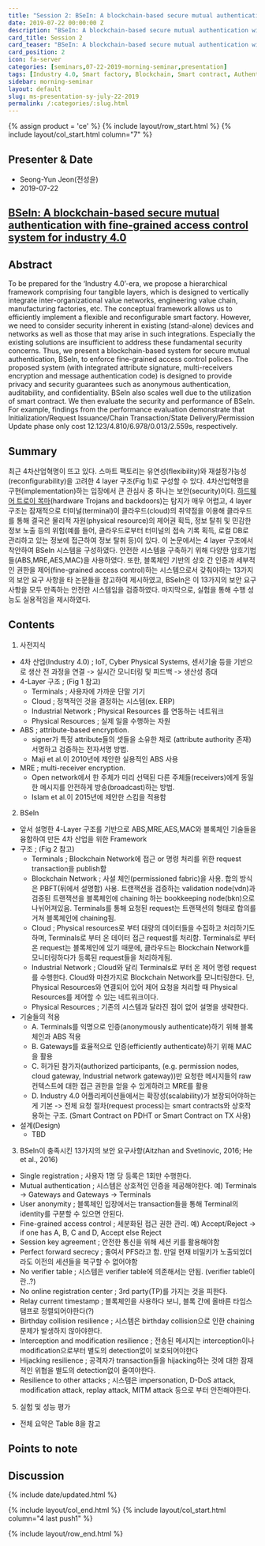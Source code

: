 ```yaml
---
title: "Session 2: BSeIn: A blockchain-based secure mutual authentication with fine-grained access control system for industry 4.0"
date: 2019-07-22 00:00:00 Z
description: "BSeIn: A blockchain-based secure mutual authentication with fine-grained access control system for industry 4.0"
card_title: Session 2
card_teaser: "BSeIn: A blockchain-based secure mutual authentication with fine-grained access control system for industry 4.0"
card_position: 2
icon: fa-server
categories: [seminars,07-22-2019-morning-seminar,presentation]
tags: [Industry 4.0, Smart factory, Blockchain, Smart contract, Authentication, Access control, Blockchain-based secure mutual authentication]
sidebar: morning-seminar
layout: default
slug: ms-presentation-sy-july-22-2019
permalink: /:categories/:slug.html
---
```


{% assign product = 'ce' %}
{% include layout/row_start.html %}
{% include layout/col_start.html column="7" %}

## Presenter & Date
+ Seong-Yun Jeon(전성윤)
+ 2019-07-22

## [BSeIn: A blockchain-based secure mutual authentication with fine-grained access control system for industry 4.0](https://inhaucs.github.io/seminars/07-22-2019-morning-seminar/presentation/ms-presentation-sy-july-22-2019.html)

## Abstract
To be prepared for the ‘Industry 4.0’-era, we propose a hierarchical framework comprising four tangible layers, which is designed to vertically integrate inter-organizational value networks, engineering value chain, manufacturing factories, etc. The conceptual framework allows us to efficiently implement a flexible and reconfigurable smart factory. However, we need to consider security inherent in existing (stand-alone) devices and networks as well as those that may arise in such integrations. Especially the existing solutions are insufficient to address these fundamental security concerns. Thus, we present a blockchain-based system for secure mutual authentication, BSeIn, to enforce fine-grained access control polices. The proposed system (with integrated attribute signature, multi-receivers encryption and message authentication code) is designed to provide privacy and security guarantees such as anonymous authentication, auditability, and confidentiality. BSeIn also scales well due to the utilization of smart contract. We then evaluate the security and performance of BSeIn. For example, findings from the performance evaluation demonstrate that Initialization/Request Issuance/Chain Transaction/State Delivery/Permission Update phase only cost 12.123/4.810/6.978/0.013/2.559s, respectively.

## Summary
최근 4차산업혁명이 뜨고 있다. 스마트 팩토리는 유연성(flexibility)와 재설정가능성(reconfigurability)을 고려한 4 layer 구조(Fig 1)로 구성할 수 있다.
4차산업혁명을 구현(implementation)하는 입장에서 큰 관심사 중 하나는 보안(security)이다.
[하드웨어 트로이 목마](http://www.epnc.co.kr/news/articleView.html?idxno=13453)(hardware Trojans and backdoors)는 탐지가 매우 어렵고,
4 layer 구조는 잠재적으로 터미널(terminal)이 클라우드(cloud)의 취약점을 이용해 클라우드를 통해
결국은 물리적 자원(physical resource)의 제어권 획득, 정보 탈취 및 민감한 정보 노출 등의 위험(예를 들어, 클라우드로부터 터미널의 접속 기록 획득, 로컬 DB로 관리하고 있는 정보에 접근하여 정보 탈취 등)이 있다.
이 논문에서는 4 layer 구조에서 착안하여 BSeIn 시스템을 구성하였다. 안전한 시스템을 구축하기 위해 다양한 암호기법들(ABS,MRE,AES,MAC)을 사용하였다.
또한, 블록체인 기반의 상호 간 인증과 세부적인 권한을 제어(fine-grained access control)하는 시스템으로서 갖춰야하는 13가지의 보안 요구 사항을 타 논문들을 참고하여 제시하였고,
BSeIn은 이 13가지의 보안 요구 사항을 모두 만족하는 안전한 시스템임을 검증하였다. 
마지막으로, 실험을 통해 수행 성능도 실용적임을 제시하였다.

## Contents
1. 사전지식
 - 4차 산업(Industry 4.0) ; IoT, Cyber Physical Systems, 센서기술 등을 기반으로 생산 전 과정을 연결 -> 실시간 모니터링 및 피드백 -> 생산성 증대
 - 4-Layer 구조 ; (Fig 1 참고)
    - Terminals ; 사용자에 가까운 단말 기기
    - Cloud ; 정책적인 것을 결정하는 시스템(ex. ERP)
    - Industrial Network ; Physical Resources 를 연동하는 네트워크
    - Physical Resources ; 실제 일을 수행하는 자원
 - ABS ; attribute-based encryption.
    - signer가 특정 attribute들의 셋들을 소유한 채로 (attribute authority 존재) 서명하고 검증하는 전자서명 방법.
    - Maji et al.이 2010년에 제안한 실용적인 ABS 사용
 - MRE ; multi-receiver encryption.
    - Open network에서 한 주체가 미리 선택된 다른 주체들(receivers)에게 동일한 메시지를 안전하게 방송(broadcast)하는 방법. 
    - IsIam et al.이 2015년에 제안한 스킴을 적용함

2. BSeIn
 - 앞서 설명한 4-Layer 구조를 기반으로 ABS,MRE,AES,MAC와 블록체인 기술들을 융합하여 만든 4차 산업을 위한 Framework
 - 구조 ; (Fig 2 참고)
    - Terminals ; Blockchain Network에 접근 or 명령 처리를 위한 request transaction을 publish함
    - Blockchain Network ; 사설 체인(permissioned fabric)을 사용. 합의 방식은 PBFT(뒤에서 설명함) 사용. 트랜잭션을 검증하는 validation node(vdn)과 검증된 트랜잭션을 블록체인에 chaining 하는 bookkeeping node(bkn)으로 나뉘어져있음. Terminals를 통해 요청된 request는 트랜잭션의 형태로 합의를 거쳐 블록체인에 chaining됨. 
    - Cloud ; Physical resources로 부터 대량의 데이터들을 수집하고 처리하기도 하며, Terminals로 부터 온 데이터 접근 request를 처리함. Terminals로 부터 온 request는 블록체인에 있기 때문에, 클라우드는 Blockchain Network를 모니터링하다가 등록된 request들을 처리하게됨.
    - Industrial Network ; Cloud와 달리 Terminals로 부터 온 제어 명령 request를 수행한다. Cloud와 마찬가지로 Blockchain Network를 모니터링한다. 단, Physical Resources와 연결되어 있어 제어 요청을 처리할 때 Physical Resources를 제어할 수 있는 네트워크이다.
    - Physical Resources ; 기존의 시스템과 달라진 점이 없어 설명을 생략한다.
 - 기술들의 적용
    - A. Terminals를 익명으로 인증(anonymously authenticate)하기 위해 블록체인과 ABS 적용
    - B. Gateways를 효율적으로 인증(efficiently authenticate)하기 위해 MAC을 활용
    - C. 허가된 참가자(authorized participants, (e.g. permission nodes, cloud gateway, Industrial network gateway))만 요청한 메시지들의 raw 컨텍스트에 대한 접근 권한을 얻을 수 있게하려고 MRE를 활용
    - D. Industry 4.0 어플리케이션들에서는 확장성(scalability)가 보장되어야하는게 기본 -> 전체 요청 절차(request process)는 smart contracts와 상호작용하는 구조. (Smart Contract on PDHT or Smart Contract on TX 사용)
 - 설계(Design)
   - TBD

3. BSeIn이 충족시킨 13가지의 보안 요구사항(Aitzhan and Svetinovic, 2016; He et al., 2016)
 - Single registration ; 사용자 1명 당 등록은 1회만 수행한다.
 - Mutual authentication ; 시스템은 상호적인 인증을 제공해야한다. 예) Terminals -> Gateways and Gateways -> Terminals
 - User anonymity ; 블록체인 입장에서는 transaction들을 통해 Terminal의 identity를 구분할 수 있으면 안된다.
 - Fine-grained access control ; 세분화된 접근 권한 관리. 예) Accept/Reject -> if one has A, B, C and D, Accept else Reject
 - Session key agreement ; 안전한 통신을 위해 세션 키를 활용해야함
 - Perfect forward secrecy ; 줄여서 PFS라고 함. 만일 현재 비밀키가 노출되었더라도 이전의 세션들을 복구할 수 없어야함
 - No verifier table ; 시스템은 verifier table에 의존해서는 안됨. (verifier table이란..?)
 - No online registration center ; 3rd party(TP)를 가지는 것을 피한다.
 - Relay current timestamp ; 블록체인을 사용하다 보니, 블록 간에 올바른 타임스탬프로 정렬되어야한다(?)
 - Birthday collision resilience ; 시스템은 birthday collision으로 인한 chaining 문제가 발생하지 않아야한다.
 - Interception and modification resilience ; 전송된 메시지는 interception이나 modification으로부터 별도의 detection없이 보호되어야한다
 - Hijacking resilience ; 공격자가 transaction들을 hijacking하는 것에 대한 잠재적인 위협을 별도의 detection없이 줄여야한다.
 - Resilience to other attacks ; 시스템은 impersonation, D-DoS attack, modification attack, replay attack, MITM attack 등으로 부터 안전해야한다.

5. 실험 및 성능 평가
 - 전체 요약은 Table 8을 참고

## Points to note

## Discussion


{% include date/updated.html %}

{% include layout/col_end.html %}
{% include layout/col_start.html column="4 last push1" %}

{% include layout/row_end.html %}

